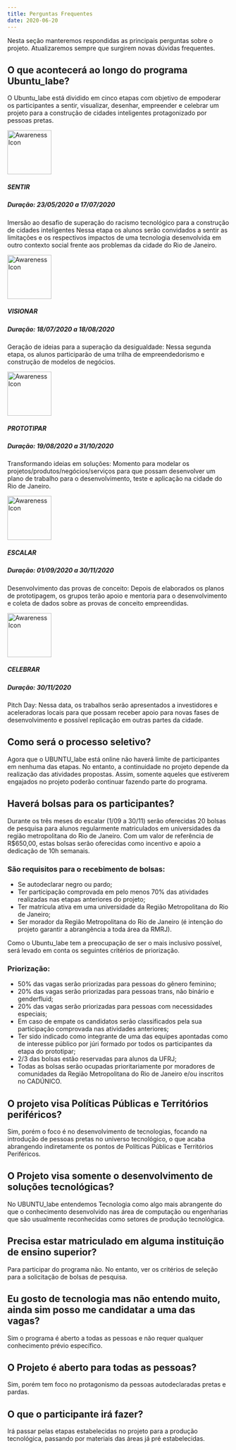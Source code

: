 ```yaml
---
title: Perguntas Frequentes
date: 2020-06-20
---
```


Nesta seção manteremos respondidas as principais perguntas sobre o projeto. Atualizaremos sempre que surgirem novas dúvidas frequentes.

## O que acontecerá ao longo do programa Ubuntu_labe?

O Ubuntu_labe está dividido em cinco etapas com objetivo de empoderar os participantes a sentir, visualizar, desenhar, empreender e celebrar um projeto para a construção de cidades inteligentes protagonizado por pessoas pretas.

<img src="https://ubuntulabe.netlify.app/images/noun_Awareness_2380685.svg" 
alt="Awareness Icon" 
width="100" 
height="100"
/>

##### SENTIR
##### Duração: 23/05/2020 a 17/07/2020


Imersão ao desafio de superação do racismo tecnológico para a construção de cidades inteligentes
Nessa etapa os alunos serão convidados a sentir as limitações e os respectivos impactos de uma tecnologia desenvolvida em outro contexto social frente aos problemas da cidade do Rio de Janeiro.


<img src="https://ubuntulabe.netlify.app/images/noun_Vision_2650573.svg" 
alt="Awareness Icon" 
width="100" 
height="100"
/>

##### VISIONAR
##### Duração: 18/07/2020 a 18/08/2020

Geração de ideias para a superação da desigualdade:
Nessa segunda etapa, os alunos participarão de uma trilha de empreendedorismo e construção de modelos de negócios.

<img src="https://ubuntulabe.netlify.app/images/noun_Prototyping_1885353.svg" 
alt="Awareness Icon" 
width="100" 
height="100"
/>

##### PROTOTIPAR
##### Duração: 19/08/2020 a 31/10/2020

Transformando ideias em soluções: Momento para modelar os projetos/produtos/negócios/serviços para que possam desenvolver um plano de trabalho para o desenvolvimento, teste e aplicação na cidade do Rio de Janeiro.

<img src="https://ubuntulabe.netlify.app/images/noun_scale up_1898080.svg" 
alt="Awareness Icon" 
width="100" 
height="100"
/>

##### ESCALAR
##### Duração: 01/09/2020 a 30/11/2020

Desenvolvimento das provas de conceito:
Depois de elaborados os planos de prototipagem, os grupos terão apoio e mentoria para o desenvolvimento e coleta de dados sobre as provas de conceito empreendidas.

<img src="https://ubuntulabe.netlify.app/images/noun_celebrate_2788745.svg" 
alt="Awareness Icon" 
width="100" 
height="100"
/>

##### CELEBRAR
##### Duração: 30/11/2020

Pitch Day: Nessa data, os trabalhos serão apresentados a investidores e aceleradoras locais para que possam receber apoio para novas fases de desenvolvimento e possível replicação em outras partes da cidade.

## Como será o processo seletivo?

Agora que o UBUNTU_labe está online não haverá limite de participantes em nenhuma das etapas. No entanto, a continuidade no projeto depende da realização das atividades propostas. Assim, somente aqueles que estiverem engajados no projeto poderão continuar fazendo parte do programa.

## Haverá bolsas para os participantes?

Durante os três meses do escalar (1/09 a 30/11) serão oferecidas 20 bolsas de pesquisa para alunos regularmente matriculados em universidades da região metropolitana do Rio de Janeiro. Com um valor de referência de R$650,00, estas bolsas serão oferecidas como incentivo e apoio a dedicação de 10h semanais.

### São requisitos para o recebimento de bolsas:

* Se autodeclarar negro ou pardo;
* Ter participação comprovada em pelo menos 70% das atividades realizadas nas etapas anteriores do projeto;
* Ter matrícula ativa em uma universidade da Região Metropolitana do Rio de Janeiro;
* Ser morador da Região Metropolitana do Rio de Janeiro (é intenção do projeto garantir a abrangência a toda área da RMRJ).

Como o Ubuntu_labe tem a preocupação de ser o mais inclusivo possível, será levado em conta os seguintes critérios de priorização.

### Priorização:

* 50% das vagas serão priorizadas para pessoas do gênero feminino;
* 20% das vagas serão priorizadas para pessoas trans, não binário e genderfluid;
* 20% das vagas serão priorizadas para pessoas com necessidades especiais;
* Em caso de empate os candidatos serão classificados pela sua participação comprovada nas atividades anteriores;
* Ter sido indicado como integrante de uma das equipes apontadas como de interesse público por júri formado por todos os participantes da etapa do prototipar;
* 2/3 das bolsas estão reservadas para alunos da UFRJ; 
* Todas as bolsas serão ocupadas prioritariamente por moradores de comunidades da Região Metropolitana do Rio de Janeiro e/ou inscritos no CADÚNICO.

## O projeto visa Políticas Públicas e Territórios periféricos?

Sim, porém o foco é no desenvolvimento de tecnologias, focando na introdução de pessoas pretas no universo tecnológico, o que acaba abrangendo indiretamente os pontos de Políticas Públicas e Territórios Periféricos.

## O Projeto visa somente o desenvolvimento de soluções tecnológicas?

No UBUNTU_labe entendemos Tecnologia como algo mais abrangente do que o conhecimento desenvolvido nas área de computação ou engenharias que são usualmente reconhecidas como setores de produção tecnológica.

## Precisa estar matriculado em alguma instituição de ensino superior? 

Para participar do programa não. No entanto, ver os critérios de seleção para a solicitação de bolsas de pesquisa.

## Eu gosto de tecnologia mas não entendo muito, ainda sim posso me candidatar a uma das vagas?

Sim o programa é aberto a todas as pessoas e não requer qualquer conhecimento prévio específico.

## O Projeto é aberto para todas as pessoas? 

Sim, porém tem foco no protagonismo da pessoas autodeclaradas pretas e pardas.

## O que o participante irá fazer? 

Irá passar pelas etapas estabelecidas no projeto para a produção tecnológica, passando por materiais das áreas já pré estabelecidas.
